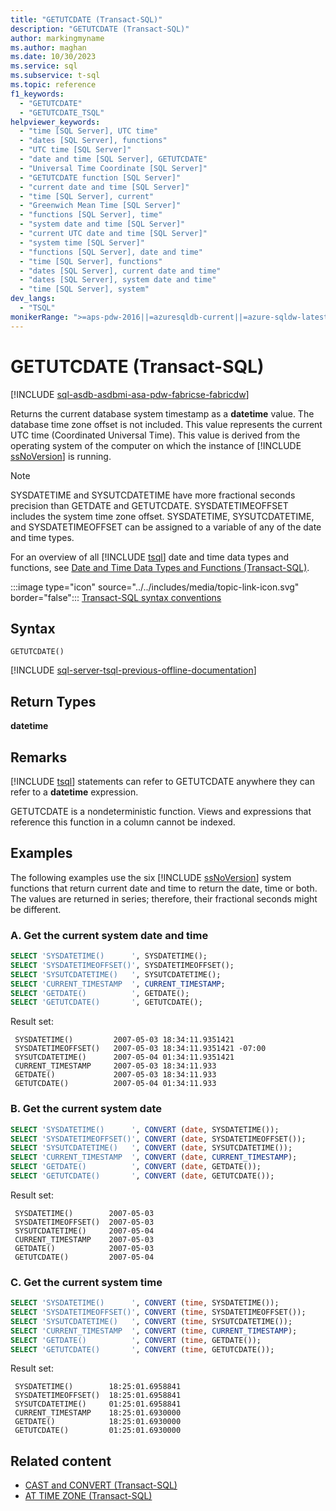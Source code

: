 ```yaml
---
title: "GETUTCDATE (Transact-SQL)"
description: "GETUTCDATE (Transact-SQL)"
author: markingmyname
ms.author: maghan
ms.date: 10/30/2023
ms.service: sql
ms.subservice: t-sql
ms.topic: reference
f1_keywords:
  - "GETUTCDATE"
  - "GETUTCDATE_TSQL"
helpviewer_keywords:
  - "time [SQL Server], UTC time"
  - "dates [SQL Server], functions"
  - "UTC time [SQL Server]"
  - "date and time [SQL Server], GETUTCDATE"
  - "Universal Time Coordinate [SQL Server]"
  - "GETUTCDATE function [SQL Server]"
  - "current date and time [SQL Server]"
  - "time [SQL Server], current"
  - "Greenwich Mean Time [SQL Server]"
  - "functions [SQL Server], time"
  - "system date and time [SQL Server]"
  - "current UTC date and time [SQL Server]"
  - "system time [SQL Server]"
  - "functions [SQL Server], date and time"
  - "time [SQL Server], functions"
  - "dates [SQL Server], current date and time"
  - "dates [SQL Server], system date and time"
  - "time [SQL Server], system"
dev_langs:
  - "TSQL"
monikerRange: ">=aps-pdw-2016||=azuresqldb-current||=azure-sqldw-latest||>=sql-server-2016||>=sql-server-linux-2017||=azuresqldb-mi-current||=fabric"
---
```

# GETUTCDATE (Transact-SQL)
[!INCLUDE [sql-asdb-asdbmi-asa-pdw-fabricse-fabricdw](../../includes/applies-to-version/sql-asdb-asdbmi-asa-pdw-fabricse-fabricdw.md)]

  Returns the current database system timestamp as a **datetime** value. The database time zone offset is not included. This value represents the current UTC time (Coordinated Universal Time). This value is derived from the operating system of the computer on which the instance of [!INCLUDE [ssNoVersion](../../includes/ssnoversion-md.md)] is running.  
  
> [!NOTE]  
>  SYSDATETIME and SYSUTCDATETIME have more fractional seconds precision than GETDATE and GETUTCDATE. SYSDATETIMEOFFSET includes the system time zone offset. SYSDATETIME, SYSUTCDATETIME, and SYSDATETIMEOFFSET can be assigned to a variable of any of the date and time types.  
  
 For an overview of all [!INCLUDE [tsql](../../includes/tsql-md.md)] date and time data types and functions, see [Date and Time Data Types and Functions (Transact-SQL)](../../t-sql/functions/date-and-time-data-types-and-functions-transact-sql.md).  
  
 :::image type="icon" source="../../includes/media/topic-link-icon.svg" border="false"::: [Transact-SQL syntax conventions](../../t-sql/language-elements/transact-sql-syntax-conventions-transact-sql.md)  
  
## Syntax

```syntaxsql
GETUTCDATE()
```  

[!INCLUDE [sql-server-tsql-previous-offline-documentation](../../includes/sql-server-tsql-previous-offline-documentation.md)]


## Return Types
 **datetime**  
  
## Remarks
 [!INCLUDE [tsql](../../includes/tsql-md.md)] statements can refer to GETUTCDATE anywhere they can refer to a **datetime** expression.  
  
 GETUTCDATE is a nondeterministic function. Views and expressions that reference this function in a column cannot be indexed.  
  
## Examples
 The following examples use the six [!INCLUDE [ssNoVersion](../../includes/ssnoversion-md.md)] system functions that return current date and time to return the date, time or both. The values are returned in series; therefore, their fractional seconds might be different.  
  
### A. Get the current system date and time
  
```sql  
SELECT 'SYSDATETIME()      ', SYSDATETIME();  
SELECT 'SYSDATETIMEOFFSET()', SYSDATETIMEOFFSET();  
SELECT 'SYSUTCDATETIME()   ', SYSUTCDATETIME();  
SELECT 'CURRENT_TIMESTAMP  ', CURRENT_TIMESTAMP;  
SELECT 'GETDATE()          ', GETDATE();  
SELECT 'GETUTCDATE()       ', GETUTCDATE();  
```

Result set:  

```output
 SYSDATETIME()         2007-05-03 18:34:11.9351421   
 SYSDATETIMEOFFSET()   2007-05-03 18:34:11.9351421 -07:00   
 SYSUTCDATETIME()      2007-05-04 01:34:11.9351421   
 CURRENT_TIMESTAMP     2007-05-03 18:34:11.933   
 GETDATE()             2007-05-03 18:34:11.933   
 GETUTCDATE()          2007-05-04 01:34:11.933  
```

### B. Get the current system date
  
```sql
SELECT 'SYSDATETIME()      ', CONVERT (date, SYSDATETIME());  
SELECT 'SYSDATETIMEOFFSET()', CONVERT (date, SYSDATETIMEOFFSET());  
SELECT 'SYSUTCDATETIME()   ', CONVERT (date, SYSUTCDATETIME());  
SELECT 'CURRENT_TIMESTAMP  ', CONVERT (date, CURRENT_TIMESTAMP);  
SELECT 'GETDATE()          ', CONVERT (date, GETDATE());  
SELECT 'GETUTCDATE()       ', CONVERT (date, GETUTCDATE());  
```

Result set:

```output
 SYSDATETIME()        2007-05-03  
 SYSDATETIMEOFFSET()  2007-05-03  
 SYSUTCDATETIME()     2007-05-04  
 CURRENT_TIMESTAMP    2007-05-03  
 GETDATE()            2007-05-03  
 GETUTCDATE()         2007-05-04  
```
  
### C. Get the current system time
  
```sql  
SELECT 'SYSDATETIME()      ', CONVERT (time, SYSDATETIME());  
SELECT 'SYSDATETIMEOFFSET()', CONVERT (time, SYSDATETIMEOFFSET());  
SELECT 'SYSUTCDATETIME()   ', CONVERT (time, SYSUTCDATETIME());  
SELECT 'CURRENT_TIMESTAMP  ', CONVERT (time, CURRENT_TIMESTAMP);  
SELECT 'GETDATE()          ', CONVERT (time, GETDATE());  
SELECT 'GETUTCDATE()       ', CONVERT (time, GETUTCDATE());  
```

Result set:  

```output
 SYSDATETIME()        18:25:01.6958841
 SYSDATETIMEOFFSET()  18:25:01.6958841
 SYSUTCDATETIME()     01:25:01.6958841
 CURRENT_TIMESTAMP    18:25:01.6930000
 GETDATE()            18:25:01.6930000
 GETUTCDATE()         01:25:01.6930000
```
  
## Related content

- [CAST and CONVERT (Transact-SQL)](../../t-sql/functions/cast-and-convert-transact-sql.md)
- [AT TIME ZONE (Transact-SQL)](../../t-sql/queries/at-time-zone-transact-sql.md)
